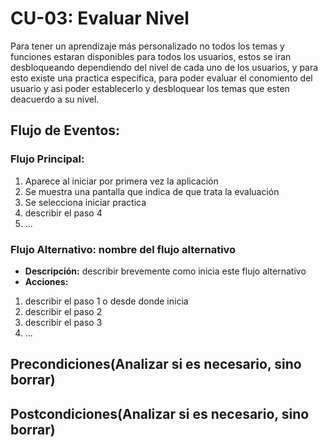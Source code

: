 # CU-03: Evaluar Nivel
Para tener un aprendizaje más personalizado no todos los temas y funciones estaran disponibles para todos los usuarios, estos se iran desbloqueando dependiendo del nivel de cada uno de los usuarios, y para esto existe una practica especifica, para poder evaluar el conomiento del usuario y asi poder establecerlo y desbloquear los temas que esten deacuerdo a su nivel. 

## Flujo de Eventos:
### Flujo Principal:
1. Aparece al iniciar por primera vez la aplicación
2. Se muestra una pantalla que indica de que trata la evaluación
3. Se selecciona iniciar practica
4. describir el paso 4
5. ...
### Flujo Alternativo: **nombre del flujo alternativo**
- **Descripción:** describir brevemente como inicia este flujo alternativo
- **Acciones:**
1. describir el paso 1 o desde donde inicia
2. describir el paso 2
3. describir el paso 3
4. ...

## Precondiciones(Analizar si es necesario, sino borrar)
## Postcondiciones(Analizar si es necesario, sino borrar)